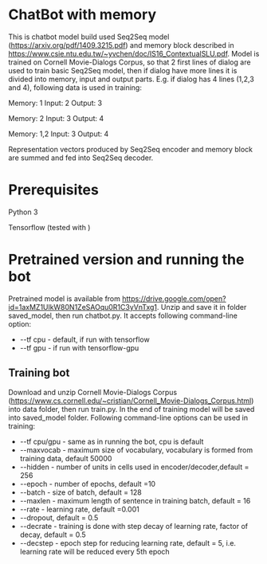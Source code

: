 # ChatBot with memory

This is chatbot model build used Seq2Seq model (https://arxiv.org/pdf/1409.3215.pdf) and memory block described in https://www.csie.ntu.edu.tw/~yvchen/doc/IS16_ContextualSLU.pdf. Model is trained on Cornell Movie-Dialogs Corpus, so that 2 first lines of dialog are used to train basic Seq2Seq model, then if dialog have more lines it is divided into memory, input and output parts. E.g. if dialog has 4 lines (1,2,3 and 4), following data is used in training:

Memory: 1
Input: 2
Output: 3

Memory: 2
Input: 3
Output: 4

Memory: 1,2
Input: 3
Output: 4

Representation vectors produced by Seq2Seq encoder and memory block are summed and fed into Seq2Seq decoder.

# Prerequisites

Python 3

Tensorflow (tested with )

# Pretrained version and running the bot

Pretrained model is available from https://drive.google.com/open?id=1axMZ1UlkW80N1ZeSAOqu0R1C3yVnTxg1. Unzip and save it in folder saved_model, then run chatbot.py. It accepts following command-line option:

* --tf cpu - default, if run with tensorflow
* --tf gpu - if run with tensorflow-gpu 
 

## Training bot

Download and unzip Cornell Movie-Dialogs Corpus (https://www.cs.cornell.edu/~cristian/Cornell_Movie-Dialogs_Corpus.html) into data folder, then run train.py. In the end of training model will be saved into saved_model folder. Following command-line options can be used in training:

* --tf cpu/gpu - same as in running the bot, cpu is default
* --maxvocab - maximum size of vocabulary, vocabulary is formed from training data, default 50000
* --hidden - number of units in cells used in encoder/decoder,default = 256
* --epoch - number of epochs, default =10
* --batch - size of batch, default = 128 
* --maxlen - maximum length of sentence in training batch, default = 16
* --rate - learning rate, default =0.001
* --dropout, default = 0.5
* --decrate - training is done with step decay of learning rate, factor of decay, default = 0.5
* --decstep - epoch step for reducing learning rate, default = 5, i.e. learning rate will be reduced every 5th epoch

